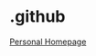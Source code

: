 # .github
[Personal Homepage]([https://deepmodeling.com/](https://faculty.pku.edu.cn/chenji/en/index/6455/list/index.htm)) 
